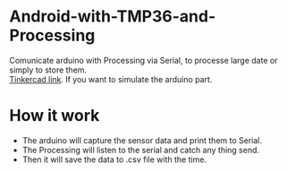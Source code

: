 # Android-with-TMP36-and-Processing
Comunicate arduino with Processing via Serial, to processe large date or simply to store them.<br>
<a href="https://www.tinkercad.com/things/ix5sUfdrgG7">Tinkercad link</a>. If you want to simulate the arduino part.

# How it work
<ul>
<li>The arduino will capture the sensor data and print them to Serial.
<li>The Processing will listen to the serial and catch any thing send.
<li>Then it will save the data to .csv file with the time.
</ul>
